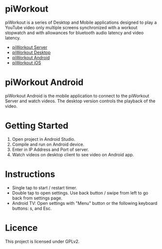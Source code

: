# piWorkout

piWorkout is a series of Desktop and Mobile applications designed to play a YouTube video only multiple screens synchronized with a workout stopwatch and with allowances for bluetooth audio latency and video latency.

- [piWorkout Server](https://github.com/bcartfall/piworkout-server)
- [piWorkout Desktop](https://github.com/bcartfall/piworkout-desktop)
- [piWorkout Android](https://github.com/bcartfall/piworkout-android)
- [piWorkout iOS](https://github.com/bcartfall/piworkout-ios)

# piWorkout Android 

piWorkout Android is the mobile application to connect to the piWorkout Server and watch videos. The desktop version controls the playback of the video.

# Getting Started

1. Open project in Android Studio.
2. Compile and run on Android device.
3. Enter in IP Address and Port of server.
4. Watch videos on desktop client to see video on Android app.

# Instructions

- Single tap to start / restart timer.
- Double tap to open settings. Use back button / swipe from left to go back from settings page.
- Android TV: Open settings with "Menu" button or the following keyboard buttons: s, and Esc.


# Licence

This project is licensed under GPLv2.